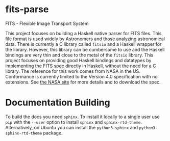 # fits-parse

FITS - Flexible Image Transport System

This project focuses on building a Haskell native parser for FITS files. This file format is used widely by Astronomers and those analyzing astronomical data. There is currently a C library called `fitsio` and a Haskell wrapper for the library. However, this library can be cumbersome to use and the Haskell bindings are very thin and close to the metal of the `fitsio` library. This project focuses on providing good Haskell bindings and datatypes by implementing the FITS spec directly in Haskell, without the need for a C library. The reference for this work comes from NASA in the US. Conformance is currently limited to the Version 4.0 specification with no extensions. See [the NASA site](https://fits.gsfc.nasa.gov/fits_standard.html) for more details and to download the spec.

# Documentation Building

To build the docs you need `sphinx`. To install it locally to a single user use `pip` with the `--user` option to install `sphinx` and `sphinx-rtd-theme`. Alternatively, on Ubuntu you can install the `python3-sphinx` and `python3-sphinx-rtd-theme` package.
